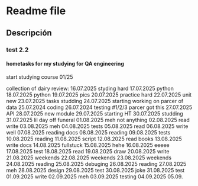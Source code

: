 # Readme file
## Descripción 
### test 2.2

#### hometasks for my studying for QA engineering 
start studying course 01/25

collection of dairy review:
16.07.2025 styding hard
17.07.2025 python
18.07.2025 python
19.07.2025 pics
20.07.2025 practice hard
22.07.2025 unit new
23.07.2025 tasks studding 
24.07.2025 starting working on parcer of data
25.07.2024 coding
26.07.2024 testing #1/2/3 parcer got this
27.07.2025 API
28.07.2025 new module
29.07.2025 starting HT
30.07.2025 studding 
31.07.2025 lil day off funeral
01.08.2025 meh not anything 
02.08.2025 read write
03.08.2025 meh
04.08.2025 tests
05.08.2025 read
06.08.2025 write well
07.08.2025 reading docs 
08.08.2025 reading
09.08.2025 tests
10.08.2025 reading
11.08.2025 script
12.08.2025 read books
13.08.2025 write docs
14.08.2025 fullstuck 
15.08.2025 hehe
16.08.2025 eeeee
17.08.2025 test
18.08.2025 read
19.08.2025 draw
20.08.2025 write
21.08.2025 weekends
22.08.2025 weekends
23.08.2025 weekends
24.08.2025 reading
25.08.2025 debuging
26.08.2025 reading
27.08.2025 meh
28.08.2025 design 
29.08.2025 test
30.08.2025 joke
31.08.2025 test
01.09.2025 write
02.09.2025 meh
03.09.2025 testing
04.09.2025
05.09.